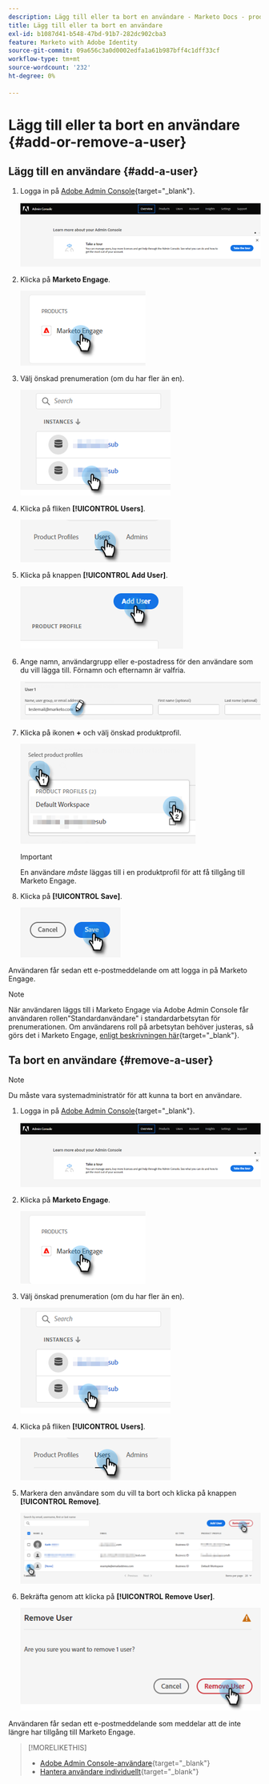```yaml
---
description: Lägg till eller ta bort en användare - Marketo Docs - produktdokumentation
title: Lägg till eller ta bort en användare
exl-id: b1087d41-b548-47bd-91b7-282dc902cba3
feature: Marketo with Adobe Identity
source-git-commit: 09a656c3a0d0002edfa1a61b987bff4c1dff33cf
workflow-type: tm+mt
source-wordcount: '232'
ht-degree: 0%

---
```


# Lägg till eller ta bort en användare {#add-or-remove-a-user}

## Lägg till en användare {#add-a-user}

1. Logga in på [Adobe Admin Console](https://adminconsole.adobe.com/){target="_blank"}.

   ![](assets/add-or-remove-a-user-1.png)

1. Klicka på **Marketo Engage**.

   ![](assets/add-or-remove-a-user-2.png)

1. Välj önskad prenumeration (om du har fler än en).

   ![](assets/add-or-remove-a-user-3.png)

1. Klicka på fliken **[!UICONTROL Users]**.

   ![](assets/add-or-remove-a-user-4.png)

1. Klicka på knappen **[!UICONTROL Add User]**.

   ![](assets/add-or-remove-a-user-5.png)

1. Ange namn, användargrupp eller e-postadress för den användare som du vill lägga till. Förnamn och efternamn är valfria.

   ![](assets/add-or-remove-a-user-6.png)

1. Klicka på ikonen **+** och välj önskad produktprofil.

   ![](assets/add-or-remove-a-user-7.png)

   >[!IMPORTANT]
   >
   >En användare _måste_ läggas till i en produktprofil för att få tillgång till Marketo Engage.

1. Klicka på **[!UICONTROL Save]**.

   ![](assets/add-or-remove-a-user-8.png)

Användaren får sedan ett e-postmeddelande om att logga in på Marketo Engage.

>[!NOTE]
>
>När användaren läggs till i Marketo Engage via Adobe Admin Console får användaren rollen&quot;Standardanvändare&quot; i standardarbetsytan för prenumerationen. Om användarens roll på arbetsytan behöver justeras, så görs det i Marketo Engage, [enligt beskrivningen här](/help/marketo/product-docs/administration/users-and-roles/managing-user-roles-and-permissions.md){target="_blank"}.

## Ta bort en användare {#remove-a-user}

>[!NOTE]
>
>Du måste vara systemadministratör för att kunna ta bort en användare.

1. Logga in på [Adobe Admin Console](https://adminconsole.adobe.com/){target="_blank"}.

   ![](assets/add-or-remove-a-user-9.png)

1. Klicka på **Marketo Engage**.

   ![](assets/add-or-remove-a-user-10.png)

1. Välj önskad prenumeration (om du har fler än en).

   ![](assets/add-or-remove-a-user-11.png)

1. Klicka på fliken **[!UICONTROL Users]**.

   ![](assets/add-or-remove-a-user-12.png)

1. Markera den användare som du vill ta bort och klicka på knappen **[!UICONTROL Remove]**.

   ![](assets/add-or-remove-a-user-13.png)

1. Bekräfta genom att klicka på **[!UICONTROL Remove User]**.

   ![](assets/add-or-remove-a-user-14.png)

Användaren får sedan ett e-postmeddelande som meddelar att de inte längre har tillgång till Marketo Engage.

>[!MORELIKETHIS]
>
>* [Adobe Admin Console-användare](https://helpx.adobe.com/enterprise/using/users.html){target="_blank"}
>* [Hantera användare individuellt](https://helpx.adobe.com/enterprise/using/manage-users-individually.html){target="_blank"}
